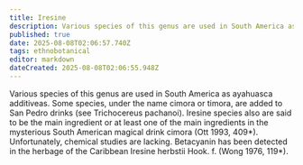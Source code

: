 ```yaml
---
title: Iresine
description: Various species of this genus are used in South America as ayahuasca additiveas. Some species, under the name cimora or timora, are added to San Pedro drinks...
published: true
date: 2025-08-08T02:06:57.740Z
tags: ethnobotanical
editor: markdown
dateCreated: 2025-08-08T02:06:55.948Z
---
```


Various species of this genus are used in South America as ayahuasca additiveas. Some species, under the name cimora or timora, are added to San Pedro drinks (see Trichocereus pachanoi). Iresine species also are said to be the main ingredient or at least one of the main ingredients in the mysterious South American magical drink cimora (Ott 1993, 409*). Unfortunately, chemical studies are lacking. Betacyanin has been detected in the herbage of the Caribbean Iresine herbstii Hook. f. (Wong 1976, 119*).